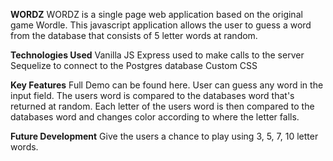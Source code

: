 **WORDZ** 
WORDZ is a single page web application based on the original game Wordle. This javascript application allows the user to guess a word from the database that consists of 5 letter words at random. 

**Technologies Used**
Vanilla JS 
Express used to make calls to the server 
Sequelize to connect to the Postgres database 
Custom CSS 

**Key Features**
Full Demo can be found here.
User can guess any word in the input field. The users word is compared to the databases word that's returned at random. Each letter of the users word is then compared to the databases word and changes color according to where the letter falls. 

**Future Development**
Give the users a chance to play using 3, 5, 7, 10 letter words. 
